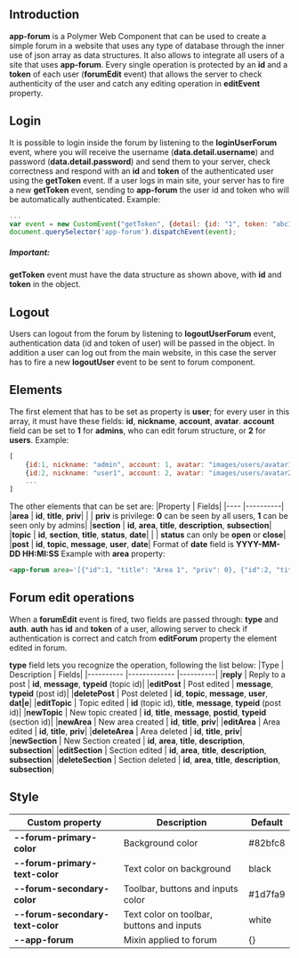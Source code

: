 ## Introduction
**app-forum** is a Polymer Web Component that can be used to create a simple forum in a website that uses any type of database through the inner use of json array as data structures. It also allows to integrate all users of a site that uses **app-forum**.
Every single operation is protected by an **id** and a **token** of each user (**forumEdit** event) that allows the server to check authenticity of the user and catch any editing operation in **editEvent** property.
 
## Login
It is possible to login inside the forum by listening to the **loginUserForum** event, where you will receive the username (**data.detail.username**) and password (**data.detail.password**) and send them to your server, check correctness and respond with an **id** and **token** of the authenticated user using the **getToken** event.
If a user logs in main site, your server has to fire a new **getToken** event, sending to **app-forum** the user id and token who will be automatically authenticated.
Example:
```javascript
...
var event = new CustomEvent("getToken", {detail: {id: "1", token: "abc1234"}});
document.querySelector('app-forum').dispatchEvent(event);
```
##### Important: 
**getToken** event must have the data structure as shown above, with **id** and **token** in the object.
 
## Logout
Users can logout from the forum by listening to **logoutUserForum** event, authentication data (id and token of user) will be passed in the object.
In addition a user can log out from the main website, in this case the server has to fire a new **logoutUser** event to be sent to forum component.
 
## Elements
The first element that has to be set as property is **user**; for every user in this array,
it must have these fields: **id**, **nickname**, **account**, **avatar**.
**account** field can be set to **1** for __admins__, who can edit forum structure, or **2** for __users__.
Example:
```javascript
[
    {id:1, nickname: "admin", account: 1, avatar: "images/users/avatar1.jpg"},
    {id:2, nickname: "user1", account: 2, avatar: "images/users/avatar2.jpg"},
    ...
]
```
The other elements that can be set are:
|Property    | Fields|
|----        |----------|
|**area**      | **id**, **title**, **priv**|
|              | **priv** is privilege: **0** can be seen by all users, **1** can be seen only by admins|
|**section**   | **id**, **area**, **title**, **description**, **subsection**|
|**topic**     | **id**, **section**, **title**, **status**, **date**|
|              | **status** can only be **open** or **close**|
|**post**      | **id**, **topic**, **message**, **user**, **date**|
Format of **date** field is **YYYY-MM-DD HH:MI:SS**
Example with **area** property:
```html
<app-forum area='[{"id":1, "title": "Area 1", "priv": 0}, {"id":2, "title": "Area 2", "priv": 1}]'></app-forum>
```
## Forum edit operations
When a **forumEdit** event is fired, two fields are passed through: **type** and **auth**.
**auth** has **id** and **token** of a user, allowing server to check if authentication is correct and catch from **editForum** property the element edited in forum.
 
**type** field lets you recognize the operation, following the list below:
|Type            | Description           | Fields|
|----------      |-------------          |----------|
|**reply**         | Reply to a post       | **id**, **message**, **typeid** (topic id)|
|**editPost**      | Post edited           | **message**, **typeid** (post id)|
|**deletePost**    | Post deleted          | **id**, **topic**, **message**, **user**, **dat|e**|
|**editTopic**     | Topic edited          | **id** (topic id), **title**, **message**, **typeid** (post id)|
|**newTopic**      | New topic created     | **id**, **title**, **message**, **postid**, **typeid** (section id)|
|**newArea**       | New area created      | **id**, **title**, **priv**|
|**editArea**      | Area edited           | **id**, **title**, **priv**|
|**deleteArea**    | Area deleted          | **id**, **title**, **priv**|
|**newSection**    | New Section created   | **id**, **area**, **title**, **description**, **subsection**|
|**editSection**   | Section edited        | **id**, **area**, **title**, **description**, **subsection**|
|**deleteSection** | Section deleted       | **id**, **area**, **title**, **description**, **subsection**|     
 
## Style
|Custom property                 | Description                               | Default|
|----------------                |-------------                              |----------|
|**--forum-primary-color**         | Background color                          | #82bfc8|
|**--forum-primary-text-color**    | Text color on background                  | black|
|**--forum-secondary-color**       | Toolbar, buttons and inputs color         | #1d7fa9|
|**--forum-secondary-text-color**  | Text color on toolbar, buttons and inputs | white|
|**--app-forum**                   | Mixin applied to forum                    | {}|